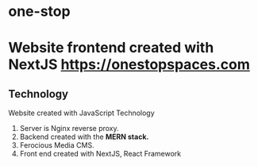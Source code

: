 # one-stop
Website frontend created with NextJS https://onestopspaces.com
=======

## Technology
Website created with JavaScript Technology
1. Server is Nginx reverse proxy.
2. Backend created with the **MERN stack.**
3. Ferocious Media CMS.
4. Front end created with NextJS, React Framework